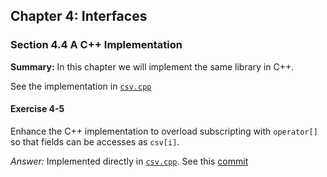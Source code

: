 ## Chapter 4: Interfaces

### Section 4.4 A C++ Implementation
**Summary:** In this chapter we will implement the same library in C++.

See the implementation in [`csv.cpp`](csv.cpp)

#### Exercise 4-5
Enhance the C++ implementation to overload subscripting with `operator[]` so that fields can be accesses as `csv[i]`.

*Answer:* Implemented directly in [`csv.cpp`](csv.cpp). See this [commit](https://github.com/asankov/the-practice-of-programming/commit/59a3bd15e0af3090a963603217589258a8c45b5a)
